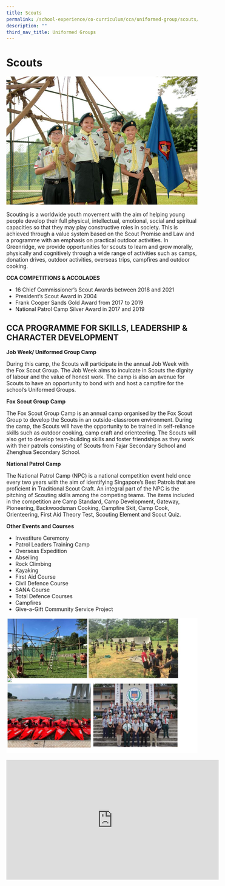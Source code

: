 ```yaml
---
title: Scouts
permalink: /school-experience/co-curriculum/cca/uniformed-group/scouts/
description: ""
third_nav_title: Uniformed Groups
---
```

# **Scouts**

![](/images/DSC_7942.jpg)

Scouting is a worldwide youth movement with the aim of helping young people develop their full physical, intellectual, emotional, social and spiritual capacities so that they may play constructive roles in society. This is achieved through a value system based on the Scout Promise and Law and a programme with an emphasis on practical outdoor activities. In Greenridge, we provide opportunities for scouts to learn and grow morally, physically and cognitively through a wide range of activities such as camps, donation drives, outdoor activities, overseas trips, campfires and outdoor cooking.  

  
**CCA COMPETITIONS & ACCOLADES**  

*   16 Chief Commissioner’s Scout Awards between 2018 and 2021
*   President’s Scout Award in 2004
*   Frank Cooper Sands Gold Award from 2017 to 2019
*   National Patrol Camp Silver Award in 2017 and 2019


CCA PROGRAMME FOR SKILLS, LEADERSHIP & CHARACTER DEVELOPMENT
------------------------------------------------------------

**Job Week/ Uniformed Group Camp**

During this camp, the Scouts will participate in the annual Job Week with the Fox Scout Group. The Job Week aims to inculcate in Scouts the dignity of labour and the value of honest work. The camp is also an avenue for Scouts to have an opportunity to bond with and host a campfire for the school’s Uniformed Groups.

**Fox Scout Group Camp**

The Fox Scout Group Camp is an annual camp organised by the Fox Scout Group to develop the Scouts in an outside-classroom environment. During the camp, the Scouts will have the opportunity to be trained in self-reliance skills such as outdoor cooking, camp craft and orienteering. The Scouts will also get to develop team-building skills and foster friendships as they work with their patrols consisting of Scouts from Fajar Secondary School and Zhenghua Secondary School.  

**National Patrol Camp**

The National Patrol Camp (NPC) is a national competition event held once every two years with the aim of identifying Singapore’s Best Patrols that are proficient in Traditional Scout Craft. An integral part of the NPC is the pitching of Scouting skills among the competing teams. The items included in the competition are Camp Standard, Camp Development, Gateway, Pioneering, Backwoodsman Cooking, Campfire Skit, Camp Cook, Orienteering, First Aid Theory Test, Scouting Element and Scout Quiz.

**Other Events and Courses** 

* Investiture Ceremony 
* Patrol Leaders Training Camp 
* Overseas Expedition 
* Abseiling 
* Rock Climbing 
* Kayaking 
* First Aid Course 
* Civil Defence Course 
* SANA Course 
* Total Defence Courses 
* Campfires 
* Give-a-Gift Community Service Project

![](/images/scouts.jpg)



<iframe width="560" height="315" src="https://www.youtube.com/embed/-_3Wq47jOK8?start=3" title="YouTube video player" frameborder="0" allow="accelerometer; autoplay; clipboard-write; encrypted-media; gyroscope; picture-in-picture" allowfullscreen></iframe>